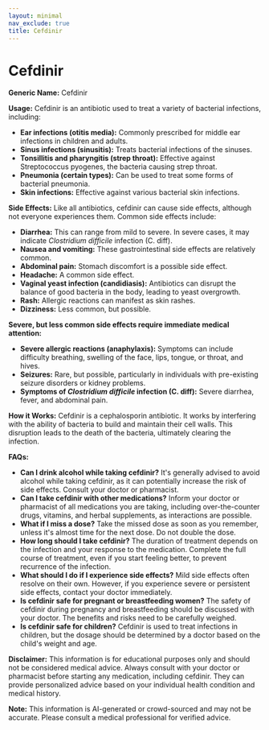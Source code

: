 ```yaml
---
layout: minimal
nav_exclude: true
title: Cefdinir
---
```


# Cefdinir

**Generic Name:** Cefdinir

**Usage:** Cefdinir is an antibiotic used to treat a variety of bacterial infections, including:

* **Ear infections (otitis media):**  Commonly prescribed for middle ear infections in children and adults.
* **Sinus infections (sinusitis):** Treats bacterial infections of the sinuses.
* **Tonsillitis and pharyngitis (strep throat):** Effective against Streptococcus pyogenes, the bacteria causing strep throat.
* **Pneumonia (certain types):**  Can be used to treat some forms of bacterial pneumonia.
* **Skin infections:** Effective against various bacterial skin infections.


**Side Effects:** Like all antibiotics, cefdinir can cause side effects, although not everyone experiences them.  Common side effects include:

* **Diarrhea:** This can range from mild to severe.  In severe cases, it may indicate *Clostridium difficile* infection (C. diff).
* **Nausea and vomiting:** These gastrointestinal side effects are relatively common.
* **Abdominal pain:**  Stomach discomfort is a possible side effect.
* **Headache:**  A common side effect.
* **Vaginal yeast infection (candidiasis):** Antibiotics can disrupt the balance of good bacteria in the body, leading to yeast overgrowth.
* **Rash:**  Allergic reactions can manifest as skin rashes.
* **Dizziness:** Less common, but possible.

**Severe, but less common side effects require immediate medical attention:**

* **Severe allergic reactions (anaphylaxis):** Symptoms can include difficulty breathing, swelling of the face, lips, tongue, or throat, and hives.
* **Seizures:**  Rare, but possible, particularly in individuals with pre-existing seizure disorders or kidney problems.
* **Symptoms of *Clostridium difficile* infection (C. diff):** Severe diarrhea, fever, and abdominal pain.


**How it Works:** Cefdinir is a cephalosporin antibiotic.  It works by interfering with the ability of bacteria to build and maintain their cell walls. This disruption leads to the death of the bacteria, ultimately clearing the infection.


**FAQs:**

* **Can I drink alcohol while taking cefdinir?**  It's generally advised to avoid alcohol while taking cefdinir, as it can potentially increase the risk of side effects.  Consult your doctor or pharmacist.
* **Can I take cefdinir with other medications?**  Inform your doctor or pharmacist of all medications you are taking, including over-the-counter drugs, vitamins, and herbal supplements, as interactions are possible.
* **What if I miss a dose?** Take the missed dose as soon as you remember, unless it's almost time for the next dose. Do not double the dose.
* **How long should I take cefdinir?**  The duration of treatment depends on the infection and your response to the medication.  Complete the full course of treatment, even if you start feeling better, to prevent recurrence of the infection.
* **What should I do if I experience side effects?**  Mild side effects often resolve on their own.  However, if you experience severe or persistent side effects, contact your doctor immediately.
* **Is cefdinir safe for pregnant or breastfeeding women?**  The safety of cefdinir during pregnancy and breastfeeding should be discussed with your doctor.  The benefits and risks need to be carefully weighed.
* **Is cefdinir safe for children?** Cefdinir is used to treat infections in children, but the dosage should be determined by a doctor based on the child's weight and age.


**Disclaimer:** This information is for educational purposes only and should not be considered medical advice. Always consult with your doctor or pharmacist before starting any medication, including cefdinir. They can provide personalized advice based on your individual health condition and medical history.


**Note:** This information is AI-generated or crowd-sourced and may not be accurate. Please consult a medical professional for verified advice.